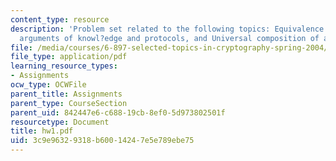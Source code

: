 ```yaml
---
content_type: resource
description: 'Problem set related to the following topics: Equivalence of Zero-Knowledge
  arguments of knowl?edge and protocols, and Universal composition of arbitrary functionalities.'
file: /media/courses/6-897-selected-topics-in-cryptography-spring-2004/3c9e96329318b60014247e5e789ebe75_hw1.pdf
file_type: application/pdf
learning_resource_types:
- Assignments
ocw_type: OCWFile
parent_title: Assignments
parent_type: CourseSection
parent_uid: 842447e6-c688-19cb-8ef0-5d973802501f
resourcetype: Document
title: hw1.pdf
uid: 3c9e9632-9318-b600-1424-7e5e789ebe75
---
```

